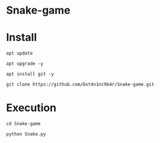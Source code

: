 # Snake-game 


# Install
```
apt update
```

```
apt upgrade -y 
```

``` 
apt install git -y 
```

``` 
git clone https://github.com/Oxt4n1nc9b4r/Snake-game.git 
```

# Execution
``` 
cd Snake-game
```

```
python Snake.py 
